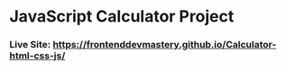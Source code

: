 # JavaScript Calculator Project
### Live Site: https://frontenddevmastery.github.io/Calculator-html-css-js/
